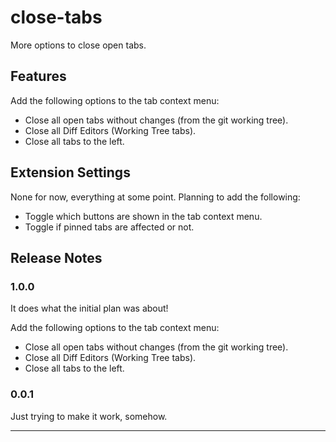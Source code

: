 # close-tabs

More options to close open tabs.

## Features

Add the following options to the tab context menu:

- Close all open tabs without changes (from the git working tree).
- Close all Diff Editors (Working Tree tabs).
- Close all tabs to the left.

## Extension Settings

None for now, everything at some point. Planning to add the following:

- Toggle which buttons are shown in the tab context menu.
- Toggle if pinned tabs are affected or not.

## Release Notes

### 1.0.0

It does what the initial plan was about!

Add the following options to the tab context menu:

- Close all open tabs without changes (from the git working tree).
- Close all Diff Editors (Working Tree tabs).
- Close all tabs to the left.

### 0.0.1

Just trying to make it work, somehow.

---
